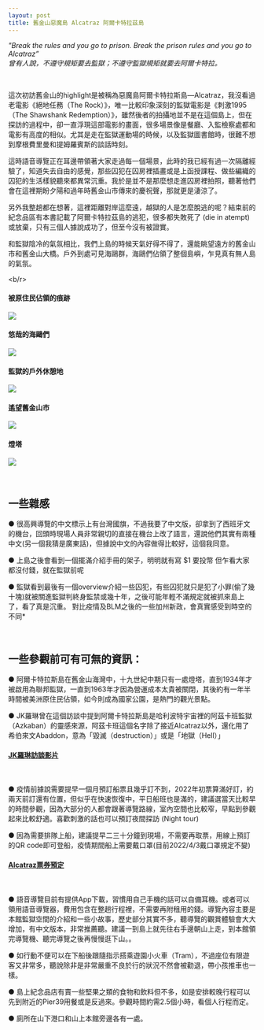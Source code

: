 ```yaml
---
layout: post
title: 舊金山惡魔島 Alcatraz 阿爾卡特拉茲島
---
```

*"Break the rules and you go to prison. Break the prison rules and you go to Alcatraz” <br/> 曾有人說，不遵守規矩要去監獄；不遵守監獄規矩就要去阿爾卡特拉。*  

<br/>

這次初訪舊金山的highlight是被稱為惡魔島阿爾卡特拉斯島—Alcatraz，我沒看過老電影《絕地任務（The Rock）》，唯一比較印象深刻的監獄電影是《刺激1995（The Shawshank Redemption）》，雖然後者的拍攝地並不是在這個島上，但在探訪的過程中，卻一直浮現這部電影的畫面，很多場景像是餐廳、入監檢察處都和電影有高度的相似。尤其是走在監獄運動場的時候，以及監獄圖書館時，很難不想到摩根費里曼和提姆羅賓斯的談話時刻。

這時語音導覽正在耳邊帶領著大家走過每一個場景，此時的我已經有過一次隔離經驗了，知道失去自由的感覺，那些囚犯在囚房裡插畫或是上函授課程、做些編織的囚犯的生活樣貌聽來都異常沉重。我於是並不是那麼想走進囚房裡拍照，聽著他們會在這裡期盼夕陽和過年時舊金山市傳來的慶祝聲，那就更是淒涼了。

另外我整趟都在想著，這裡距離對岸這麼遠，越獄的人是怎麼脫逃的呢？結束前的紀念品區有本書記載了阿爾卡特拉茲島的逃犯，很多都失敗死了 (die in atempt)或放棄，只有三個人據說成功了，但至今沒有被證實。

和監獄陰冷的氣氛相比，我們上島的時候天氣好得不得了，還能眺望遠方的舊金山市和舊金山大橋。戶外到處可見海鷗群，海鷗們佔領了整個島嶼，乍見真有無人島的氣氛。

<b/r>

#### 被原住民佔領的痕跡

![](/assets/img/Alcatraz/IMG-0165.jpg) 

#### 悠哉的海鷗們 

![](/assets/img/Alcatraz/IMG-0169.jpg) 

#### 監獄的戶外休憩地

![](/assets/img/Alcatraz/IMG-0182.jpg)

#### 遙望舊金山市

![](/assets/img/Alcatraz/IMG-0201.jpg)

#### 燈塔

![](/assets/img/Alcatraz/IMG-0209.jpg)

<br/>


## 一些雜感

● 很高興導覽的中文標示上有台灣國旗，不過我要了中文版，卻拿到了西班牙文的機台，回頭時現場人員非常親切的直接在機台上改了語言，還說他們其實有兩種中文(另一個我猜是廣東話)，但據說中文的內容做得比較好，這個我同意。

● 上島之後會看到一個擺滿介紹手冊的架子，明明就有寫 $1 要投幣 <span class="light"> 但乍看大家都沒付錢，就在監獄前呢 <span/>

● 監獄看到最後有一個overview介紹一些囚犯，有些囚犯就只是犯了小罪(偷了幾十塊)就被關進監獄判終身監禁或幾十年，之後可能年輕不滿規定就被抓來島上了，看了真是沉重。 
<span class="light"> 對比疫情及BLM之後的一些加州新政，會真實感受到時空的不同* <span/>

<br/>

## 一些參觀前可有可無的資訊：

● 阿爾卡特拉斯島在舊金山海灣中，十九世紀中期只有一處燈塔，直到1934年才被啟用為聯邦監獄，一直到1963年才因為營運成本太貴被關閉，其後約有一年半時間被美洲原住民佔領，如今則成為國家公園，是熱門的觀光景點。

● JK羅琳曾在這個訪談中提到阿爾卡特拉斯島是哈利波特宇宙裡的阿茲卡班監獄（Azkaban）的靈感來源，阿茲卡班這個名字除了接近Alcatraz以外，還化用了希伯來文Abaddon，意為「毀滅（destruction）」或是「地獄（Hell）」

#### [JK羅琳訪談影片](https://www.youtube.com/watch?v=ONps0oanJ1A )

<br/>


● 疫情前據說需要提早一個月預訂船票且幾乎訂不到，2022年初票算滿好訂，約兩天前訂還有位置，但似乎在快速恢復中，平日船班也是滿的，建議選當天比較早的時間參觀，因為大部分的人都會跟著導覽路線，室內空間也比較窄，早點到參觀起來比較舒適。喜歡刺激的話也可以預訂夜間探訪 (Night tour)

● 因為需要排隊上船，建議提早二三十分鐘到現場，不需要再取票，用線上預訂的QR code即可登船，疫情期間船上需要戴口罩(目前2022/4/3戴口罩規定不變)

#### [Alcatraz票券預定](https://www.cityexperiences.com/san-francisco/city-cruises/alcatraz/tour-options/)

<br/>

● 語音導覽目前有提供App下載，習慣用自己手機的話可以自備耳機。或者可以領用語音導覽器，費用包含在整趟行程裡，不需要再附租用的錢。導覽內容主要是本館監獄空間的介紹和一些小故事，歷史部分其實不多，聽導覽的觀賞體驗會大大增加，有中文版本，非常推薦聽。建議一到島上就先往右手邊朝山上走，到本館領完導覽機、聽完導覽之後再慢慢逛下山。。

● 如行動不便可以在下船後跟隨指示搭乘遊園小火車（Tram），不過座位有限遊客又非常多，聽說除非是非常嚴重不良於行的狀況不然會被勸退，帶小孩推車也一樣。

● 島上紀念品店有賣一些堅果之類的食物和飲料但不多，如是安排較晚行程可以先到附近的Pier39用餐或是反過來。參觀時間約需2.5個小時，看個人行程而定。

● 廁所在山下港口和山上本館旁邊各有一處。
